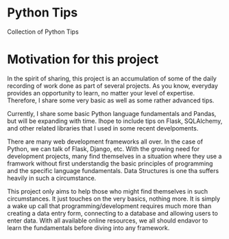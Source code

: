 # Python Tips
Collection of Python Tips

# Motivation for this project
In the spirit of sharing, this project is an accumulation of some of the daily recording of work done as part of several projects. As you know, everyday provides an opportunity to learn, no matter your level of expertise. Therefore, I share some very basic as well as some rather advanced tips.

Currently, I share some basic Python language fundamentals and Pandas, but will be expanding with time. Ihope to include tips on Flask, SQLAlchemy, and other related libraries that I used in some recent develpoments.

There are many web development frameworks all over. In the case of Python, we can talk of Flask, Django, etc. With the growing need for development projects, many find themselves in a situation where they use a framwork without first understandig the basic principles of programming and the specific language fundamentals. Data Structures is one tha suffers heavily in such a circumstance.

This project only aims to help those who might find themselves in such circumstances. It just touches on the very basics, nothing more. It is simply a wake up call that programming/development requires much more than creating a data entry form, connecting to a database and allowing users to enter data. With all available online resources, we all should endavor to learn the fundamentals before diving into any framework.
